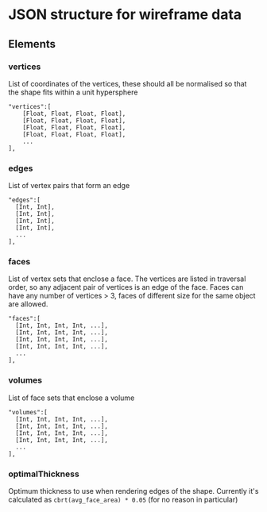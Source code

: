 # JSON structure for wireframe data

## Elements

### vertices

List of coordinates of the vertices, these should all be normalised so that the shape fits within a unit hypersphere

```
"vertices":[
    [Float, Float, Float, Float],
    [Float, Float, Float, Float],
    [Float, Float, Float, Float],
    [Float, Float, Float, Float],
    ...
],
```

### edges

List of vertex pairs that form an edge

```
"edges":[
  [Int, Int],
  [Int, Int],
  [Int, Int],
  [Int, Int],
  ...
],
```

### faces

List of vertex sets that enclose a face. The vertices are listed in traversal order, so any adjacent pair of vertices is an edge of the face. Faces can have any number of vertices > 3,
faces of different size for the same object are allowed.

```
"faces":[
  [Int, Int, Int, Int, ...],
  [Int, Int, Int, Int, ...],
  [Int, Int, Int, Int, ...],
  [Int, Int, Int, Int, ...],
  ...
],
```

### volumes

List of face sets that enclose a volume

```
"volumes":[
  [Int, Int, Int, Int, ...],
  [Int, Int, Int, Int, ...],
  [Int, Int, Int, Int, ...],
  [Int, Int, Int, Int, ...],
  ...
],
```

### optimalThickness

Optimum thickness to use when rendering edges of the shape. Currently it's calculated as `cbrt(avg_face_area) * 0.05` (for no reason in particular)
